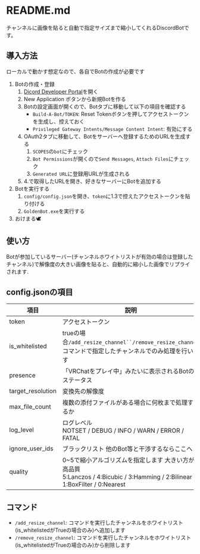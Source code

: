 # README.md

チャンネルに画像を貼ると自動で指定サイズまで縮小してくれるDiscordBotです。

## 導入方法

ローカルで動かす想定なので、各自でBotの作成が必要です
1. Botの作成・登録
   1. [Dicord Developer Portal](https://discord.com/developers/applications)を開く
   2. New Application ボタンから新規Botを作る
   3. Botの設定画面が開くので、Botタブに移動して以下の項目を確認する
      - `Build-A-Bot/TOKEN`: Reset Tokenボタンを押してアクセストークンを生成し、控えておく
      - `Privileged Gateway Intents/Message Content Intent`: 有効にする
   4. OAuth2タブに移動して、Botをサーバーへ登録するためのURLを生成する
      1. `SCOPES`の`bot`にチェック
      2. `Bot Permissions`が開くので`Send Messages`, `Attach Files`にチェック
      3. `Generated URL`に登録用URLが生成される
   5. 4.で取得したURLを開き、好きなサーバーにBotを追加する
2. Botを実行する
   1. `config/config.json`を開き、`token`に1.3で控えたアクセストークンを貼り付ける
   2. `GoldenBot.exe`を実行する
3. おけまる🕊️

## 使い方

Botが参加しているサーバー(チャンネルホワイトリストが有効の場合は登録したチャンネル)で解像度の大きい画像を貼ると、自動的に縮小した画像でリプライされます.

## config.jsonの項目

| 項目              | 説明                                                                                                                            |
| ----------------- | ------------------------------------------------------------------------------------------------------------------------------- |
| token             | アクセストークン                                                                                                                |
| is_whitelisted    | trueの場合`/add_resize_channel``/remove_resize_channel`コマンドで指定したチャンネルでのみ処理を行います                         |
| presence          | 「VRChatをプレイ中」みたいに表示されるBotのステータス                                                                           |
| target_resolution | 変換先の解像度                                                                                                                  |
| max_file_count    | 複数の添付ファイルがある場合に何枚まで処理するか                                                                                |
| log_level         | ログレベル</br>NOTSET / DEBUG / INFO / WARN / ERROR / FATAL                                                                     |
| ignore_user_ids   | ブラックリスト 他のBot等と干渉するならここへ                                                                                    |
| quality           | 0~5で縮小アルゴリズムを指定します 大きい方が高品質</br>5:Lanczos / 4:Bicubic / 3:Hamming / 2:Bilinear / 1:BoxFilter / 0:Nearest |

## コマンド

- `/add_resize_channel`: コマンドを実行したチャンネルをホワイトリスト(is_whitelistedがTrueの場合のみ)へ追加します
- `/remove_resize_channel`: コマンドを実行したチャンネルをホワイトリスト(is_whitelistedがTrueの場合のみ)から削除します

